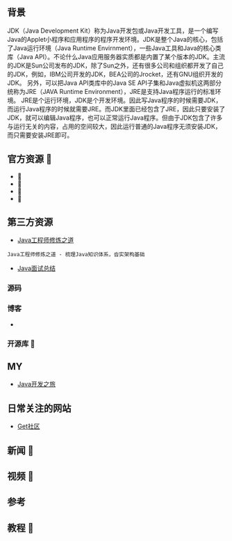 ## 背景
JDK（Java Development Kit）称为Java开发包或Java开发工具，是一个编写Java的Applet小程序和应用程序的程序开发环境。JDK是整个Java的核心，包括了Java运行环境（Java Runtime Envirnment），一些Java工具和Java的核心类库（Java API）。不论什么Java应用服务器实质都是内置了某个版本的JDK。主流的JDK是Sun公司发布的JDK，除了Sun之外，还有很多公司和组织都开发了自己的JDK，例如，IBM公司开发的JDK，BEA公司的Jrocket，还有GNU组织开发的JDK。
另外，可以把Java API类库中的Java SE API子集和Java虚拟机这两部分统称为JRE（JAVA Runtime Environment），JRE是支持Java程序运行的标准环境。
JRE是个运行环境，JDK是个开发环境。因此写Java程序的时候需要JDK，而运行Java程序的时候就需要JRE。而JDK里面已经包含了JRE，因此只要安装了JDK，就可以编辑Java程序，也可以正常运行Java程序。但由于JDK包含了许多与运行无关的内容，占用的空间较大，因此运行普通的Java程序无须安装JDK，而只需要安装JRE即可。

## 官方资源 💼
- 👨 
- 🏃 
- 👨 
- 🏃 

## 第三方资源
- [Java工程师修炼之道](https://github.com/superhj1987/pragmatic-java-engineer?utm_source=gold_browser_extension)
```
Java工程师修炼之道 - 梳理Java知识体系，沓实架构基础
```
- [Java面试总结](https://github.com/crossoverJie/Java-Interview?utm_source=gold_browser_extension)

### 源码


### 博客

- 

### 开源库 🔧

## MY
- [Java开发之旅]()
## 日常关注的网站
- [Get社区](http://get.ftqq.com/?c=default)

## 新闻 📃

## 视频 🎥

## 参考

## 教程 🍞
